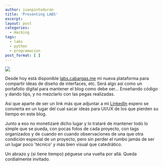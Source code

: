 ```yaml
---
author: juanpintoduran
title: 'Presenting LABS'
excerpt:
layout: post
categories:
  - Hacking
tags:
  - labs
  - python
  - programacion
post_format: [ ]
---
```


[![][1]][1]

Desde hoy está disponible [labs.cabargas.me][2] mi nueva plataforma para compartir ideas de diseño de interfaces, etc. Será algo así como un portafolio digital para mantener el blog como debe ser... Enseñando código y dando tips, y no mezclarlo con las pegas realizadas.

Así que aparte de ser un link más que adjuntar a mi [LinkedIn][3] espero se convierta en un lugar del cual sacar ideas para UI/UX de los que pierden su tiempo en este blog.

Junto a eso no monetizaré dicho lugar y lo trataré de mantener todo lo simple que se pueda, con pocas fotos de cada proyecto, con tags organizados y de cuando en cuando observaciones de una que otra condición especial de un proyecto, pero sin perder el rumbo jamás de ser un lugar poco 'técnico' y más bien visual que catedrático.

Un abrazo y (si tiene tiempo) péguese una vuelta por allá. Queda cordialmente invitado.

 [1]: http://cabargas.me/images/labs.png
 [2]: http://labs.cabargas.me
 [3]: http://cl.linkedin.com/in/cabargas